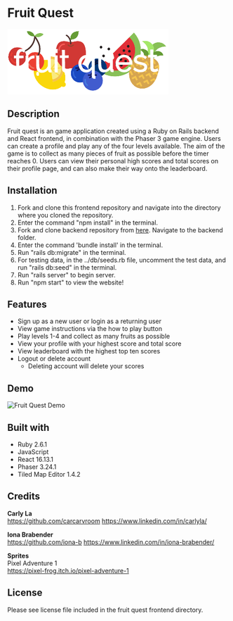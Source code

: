 
# Fruit Quest 

![fruit quest logo](./src/fruit-quest-logo.png)

## Description

Fruit quest is an game application created using a Ruby on Rails backend and React frontend, in combination with the Phaser 3 game engine. Users can create a profile and play any of the four levels available. The aim of the game is to collect as many pieces of fruit as possible before the timer reaches 0. Users can view their personal high scores and total scores on their profile page, and can also make their way onto the leaderboard. 

## Installation
1. Fork and clone this frontend repository and navigate into the directory where you cloned the repository.
2. Enter the command "npm install" in the terminal.
3. Fork and clone backend repository from [here](https://github.com/iona-b/mod-4-project-backend). Navigate to the backend folder.
4. Enter the command 'bundle install' in the terminal.
5. Run "rails db:migrate" in the terminal.
6. For testing data, in the ../db/seeds.rb file, uncomment the test data, and run "rails db:seed" in the terminal.
7. Run "rails server" to begin server.
8. Run "npm start" to view the website!

## Features
* Sign up as a new user or login as a returning user
* View game instructions via the how to play button 
* Play levels 1-4 and collect as many fruits as possible
* View your profile with your highest score and total score
* View leaderboard with the highest top ten scores
* Logout or delete account
    * Deleting account will delete your scores

## Demo

![Fruit Quest Demo](https://thumbs.gfycat.com/RegalOnlyHumpbackwhale-size_restricted.gif)

## Built with
* Ruby 2.6.1
* JavaScript
* React 16.13.1
* Phaser 3.24.1
* Tiled Map Editor 1.4.2

## Credits

**Carly La**<br>
https://github.com/carcarvroom
https://www.linkedin.com/in/carlyla/

**Iona Brabender**<br>
https://github.com/iona-b
https://www.linkedin.com/in/iona-brabender/

**Sprites**<br>
Pixel Adventure 1<br>
https://pixel-frog.itch.io/pixel-adventure-1

## License

Please see license file included in the fruit quest frontend directory.